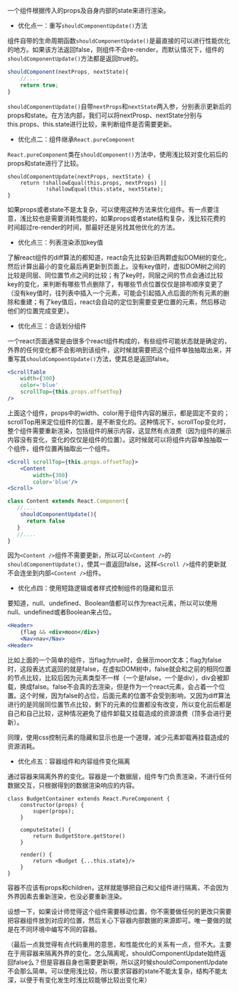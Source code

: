 一个组件根据传入的props及自身内部的state来进行渲染。

* 优化点一：重写`shouldComponentUpdate()`方法

组件自带的生命周期函数`shouldComponentUpdate()`是最直接的可以进行性能优化的地方。如果该方法返回false，则组件不会re-render，而默认情况下，组件的`shouldComponentUpdate()`方法都是返回true的。

```javascript
shouldComponent(nextProps, nextState){
    //....
    return true;
}
```

`shouldComponentUpdate()`自带`nextProps`和`nextState`两入参，分别表示更新后的props和state。在方法内部，我们可以将nextProsp、nextState分别与this.props、this.state进行比较，来判断组件是否需要更新。

* 优化点二：组件继承`React.pureComponent`

`React.pureComponent`类在`shouldComponent()`方法中，使用浅比较对变化前后的props和state进行了比较。

```
shouldComponentUpdate(nextProps, nextState) {
	return !shallowEqual(this.props, nextProps) ||
			!shallowEqual(this.state, nextState);
}
```



如果props或者state不是太复杂，可以使用这种方法来优化组件。有一点要注意，浅比较也是需要消耗性能的，如果props或者state结构复杂，浅比较花费的时间超过re-render的时间，那最好还是另找其他优化的方法。

* 优化点三：列表渲染添加key值

了解react组件的diff算法的都知道，react会先比较新旧两颗虚拟DOM树的变化，然后计算出最小的变化最后再更新到页面上。没有key值时，虚拟DOM树之间的比较是同层、同位置节点之间的比较；有了key时，同层之间的节点会通过比较key的变化，来判断有哪些节点删除了，有哪些节点位置仅仅是排布顺序变更了（没有key值时，往列表中插入一个元素，可能会引起插入点后面的所有元素的删除和重建；有了key值后，react会自动的定位到需要变更位置的元素，然后移动他们的位置完成变更）。

* 优化点三：合适划分组件

一个react页面通常是由很多个react组件构成的，有些组件可能状态就是确定的，外界的任何变化都不会影响到该组件，这时候就需要把这个组件单独抽取出来，并重写其`shouldCompoentUpdate()`方法，使其总是返回false。

```jsx
<ScrollTable
	width={300}
	color='blue'
	scrollTop={this.props.offsetTop}
/>
```

上面这个组件，props中的width、color用于组件内容的展示，都是固定不变的；scrollTop用来定位组件的位置，是不断变化的。这种情况下，scrollTop变化时，整个组件需要重新渲染，包括组件的展示内容，这显然有点浪费（因为组件的展示内容没有变化，变化的仅仅是组件的位置）。这时候就可以将组件内容单独抽取一个组件，组件位置再抽取出一个组件。

```jsx
<Scroll scrollTop={this.props.offsetTop}>
	<Content
		width={300}
		color='blue'/>
<Scroll>
```

```javascript
class Content extends React.Component{
   //....
    shouldComponentUpdate(){
      return false
   }
   //....
}
```



因为`<Content />`组件不需要更新，所以可以`<Content />`的`shouldComponentUpdate()`，使其一直返回false，这样`<Scroll />`组件的更新就不会连坐到内部`<Content />`组件。

* 优化点四：使用短路逻辑或者样式控制组件的隐藏和显示

要知道，null、undefined、Boolean值都可以作为react元素，所以可以使用null、undefined或者Boolean来占位。

```jsx
<Header>
	{flag && <div>moon</div>}
	<Nav>nav</Nav>
<Header>
```

比如上面的一个简单的组件，当flag为true时，会展示moon文本；flag为false时，这段表达式返回的就是false，在虚拟DOM树中，false就会和之前的相同位置的节点比较，比较后因为元素类型不一样（一个是false，一个是div），div会被卸载，换成false。false不会真的去渲染，但是作为一个react元素，会占着一个位置。这个时候，因为false的占位，后面元素的位置不会受到影响，又因为diff算法进行的是同层同位置节点比较，剩下的元素的位置都没有改变，所以变化前后都是自己和自己比较，这种情况避免了组件卸载又挂载造成的资源浪费（顶多会进行更新）。

同理，使用css控制元素的隐藏和显示也是一个道理，减少元素卸载再挂载造成的资源消耗。

* 优化点五：容器组件和内容组件变化隔离

通过容器来隔离外界的变化。容器是一个数据层，组件专门负责渲染，不进行任何数据交互，只根据得到的数据渲染响应的内容。

```react
class BudgetContainer extends React.PureComponent {
    constructor(props) {
        super(props);
    }

    computeState() {
        return BudgetStore.getStore()
    }

    render() {
        return <Budget {...this.state}/>
    }
}
```

容器不应该有props和children，这样就能够把自己和父组件进行隔离，不会因为外界因素去重新渲染，也没必要重新渲染。

设想一下，如果设计师觉得这个组件需要移动位置，你不需要做任何的更改只需要把容器组件放到对应的位置，然后关心下容器内部数据的来源即可。唯一要做的就是在不同环境中编写不同的容器。

（最后一点我觉得有点代码重用的意思，和性能优化的关系有一点，但不大。主要在于用容器来隔离外界的变化，怎么隔离呢，shouldComponentUpdate始终返回false么？但是容器自身也需要更新啊，所以这时候shouldComponentUpdate不会那么简单。可以使用浅比较，所以要求容器的state不能太复杂，结构不能太深，以便于有变化发生时浅比较能够比较出变化来）

